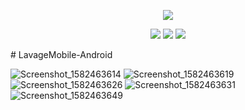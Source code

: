 <p align="center"> 
<img src="https://user-images.githubusercontent.com/46169333/75112610-b48b9480-5645-11ea-896d-88dc99960f26.png">
</p>

<p align="center"> 
<img src="https://user-images.githubusercontent.com/46169333/75383790-49f48600-58dd-11ea-81d2-d8a5c38a60c8.png">
<img src="https://user-images.githubusercontent.com/46169333/75383834-5c6ebf80-58dd-11ea-8d0a-9651713983e3.png">
<img src="https://user-images.githubusercontent.com/46169333/75383883-727c8000-58dd-11ea-8051-51a72122ccb4.png">
</p>
 # LavageMobile-Android

![Screenshot_1582463614](https://user-images.githubusercontent.com/46169333/75384010-b3749480-58dd-11ea-8cda-500d24c842f9.png)
![Screenshot_1582463619](https://user-images.githubusercontent.com/46169333/75384026-bb343900-58dd-11ea-8dda-e2f322f5a930.png)
![Screenshot_1582463626](https://user-images.githubusercontent.com/46169333/75384061-c7b89180-58dd-11ea-94f8-bb0a27f38fb3.png)
![Screenshot_1582463631](https://user-images.githubusercontent.com/46169333/75384119-e0c14280-58dd-11ea-9473-42a82e747d09.png)
![Screenshot_1582463649](https://user-images.githubusercontent.com/46169333/75384158-f0408b80-58dd-11ea-9901-57aebaae7a73.png)
